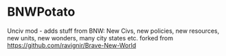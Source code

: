 # BNWPotato
Unciv mod - adds stuff from BNW: New Civs, new policies, new resources, new units, new wonders, many city states etc.
forked from https://github.com/ravignir/Brave-New-World
